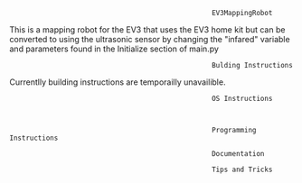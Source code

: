                                                       EV3MappingRobot


  This is a mapping robot for the EV3 that uses the EV3 home kit but can be converted to using the ultrasonic sensor by changing the "infared" variable and parameters found in the Initialize section of main.py
  
  
                                                      Bulding Instructions
Currentlly building instructions are temporailly unavailible.
                                                      
                                                      OS Instructions
                                                      
                                                      
                                                      
                                                      Programming Instructions
                                                      
                                                      Documentation
                                                      
                                                      Tips and Tricks
